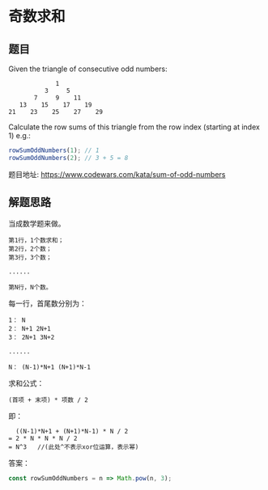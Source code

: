 # 奇数求和

## 题目

Given the triangle of consecutive odd numbers:

```
             1
          3     5
       7     9    11
   13    15    17    19
21    23    25    27    29
```

Calculate the row sums of this triangle from the row index (starting at index 1) e.g.:

```js
rowSumOddNumbers(1); // 1
rowSumOddNumbers(2); // 3 + 5 = 8
```

题目地址: <https://www.codewars.com/kata/sum-of-odd-numbers>

## 解题思路

当成数学题来做。

```
第1行，1个数求和；
第2行，2个数；
第3行，3个数；

......

第N行，N个数。
```

每一行，首尾数分别为：

```
1： N
2： N+1 2N+1
3： 2N+1 3N+2

......

N： (N-1)*N+1 (N+1)*N-1
```

求和公式： 

```
(首项 + 末项) * 项数 / 2
```

即：

```
  ((N-1)*N+1 + (N+1)*N-1) * N / 2
= 2 * N * N * N / 2
= N^3   //(此处^不表示xor位运算，表示幂)
```

答案：

```js
const rowSumOddNumbers = n => Math.pow(n, 3);
```
